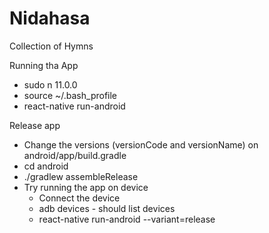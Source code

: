 # Nidahasa
Collection of Hymns

Running tha App
* sudo n 11.0.0
* source ~/.bash_profile
* react-native run-android

Release app 
* Change the versions (versionCode and versionName) on android/app/build.gradle 
* cd android
* ./gradlew assembleRelease
* Try running the app on device
    * Connect the device
    * adb devices -  should list devices
    * react-native run-android --variant=release
